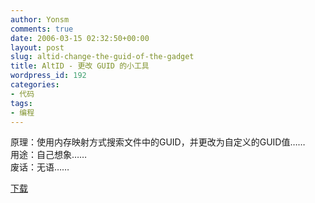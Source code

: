 ```yaml
---
author: Yonsm
comments: true
date: 2006-03-15 02:32:50+00:00
layout: post
slug: altid-change-the-guid-of-the-gadget
title: AltID - 更改 GUID 的小工具
wordpress_id: 192
categories:
- 代码
tags:
- 编程
---
```


原理：使用内存映射方式搜索文件中的GUID，并更改为自定义的GUID值……  
用途：自己想象……  
废话：无语……  
  
[下载](/asserts/AltID.zip) 
